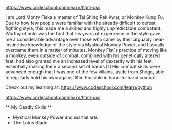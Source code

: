 https://www.codeschool.com/learn/html-css

I am Lord Monty Fiske a master of Tai Shing Pek Kwar, or Monkey Kung Fu. Due to how few people were familiar with the already difficult to defeat fighting style, this made me a skilled and highly unpredictable combatant. Worthy of note was the fact that his years of experience in the style gave me a considerable advantage over those who came by their arguably near-instinctive knowledge of the style via Mystical Monkey Power, and I usually overcame them in a matter of minutes. Monkey Fist's practice of moving like a monkey, even outside of combat, combined with his genetically altered feet, had also granted me an increased level of dexterity with his feet, essentially making them a second set of hands.[1] His combat skills were advanced enough that I was one of the few villains, aside from Shego, able to regularly hold his own against Kim Possible in hand-to-hand combat.

Check out my learning at: https://www.codeschool.com/learn/python

https://www.codeschool.com/learn/html-css

** My Deadly Skills **
* Mystical Monkey Power and martial arts
* The Lotus Blade
